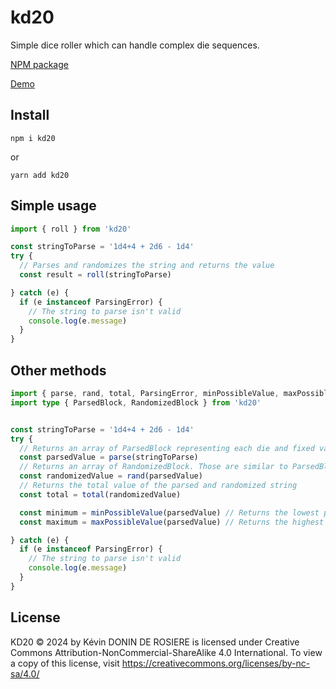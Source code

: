 # kd20
Simple dice roller which can handle complex die sequences.

[NPM package](https://www.npmjs.com/package/kd20?activeTab=readme)

[Demo](https://www.kddr.fr/app/d20)

## Install
`npm i kd20`

or

`yarn add kd20`

## Simple usage
```ts
import { roll } from 'kd20'

const stringToParse = '1d4+4 + 2d6 - 1d4'
try {
  // Parses and randomizes the string and returns the value
  const result = roll(stringToParse)

} catch (e) {
  if (e instanceof ParsingError) {
    // The string to parse isn't valid
    console.log(e.message)
  }
}

```

## Other methods



```ts
import { parse, rand, total, ParsingError, minPossibleValue, maxPossibleValue } from 'kd20'
import type { ParsedBlock, RandomizedBlock } from 'kd20'


const stringToParse = '1d4+4 + 2d6 - 1d4'
try {
  // Returns an array of ParsedBlock representing each die and fixed value to randomize
  const parsedValue = parse(stringToParse)
  // Returns an array of RandomizedBlock. Those are similar to ParsedBlock but with an extra field containing the randomized value
  const randomizedValue = rand(parsedValue)
  // Returns the total value of the parsed and randomized string
  const total = total(randomizedValue)

  const minimum = minPossibleValue(parsedValue) // Returns the lowest possible total value
  const maximum = maxPossibleValue(parsedValue) // Returns the highest possible total value

} catch (e) {
  if (e instanceof ParsingError) {
    // The string to parse isn't valid
    console.log(e.message)
  }
}

```

## License
KD20 © 2024 by Kévin DONIN DE ROSIERE is licensed under Creative Commons Attribution-NonCommercial-ShareAlike 4.0 International. To view a copy of this license, visit https://creativecommons.org/licenses/by-nc-sa/4.0/
